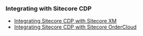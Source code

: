 ### Integrating with Sitecore CDP

- [Integrating Sitecore CDP with Sitecore XM](/learn/integrations/xm-cdp)
- [Integrating Sitecore CDP with Sitecore OrderCloud](/learn/integrations/oc-cdp)

